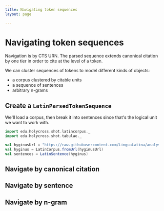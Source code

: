 ```yaml
---
title: Navigating token sequences
layout: page

---
```


# Navigating token sequences

Navigation is by CTS URN.  The parsed sequence extends canonical citation by one tier in order to cite at the level of a token.

We can cluster sequences of tokens to model different kinds of objects:

- a corpus clustered by citable units
- a sequence of sentences
- arbitrary n-grams



## Create a `LatinParsedTokenSequence`

We'll load a corpus, then break it into sentences since that's the logical unit we want to work with.

```scala mdoc:silent
import edu.holycross.shot.latincorpus._
import edu.holycross.shot.tabulae._

val hyginusUrl = "https://raw.githubusercontent.com/LinguaLatina/analysis/master/data/hyginus/hyginus-latc.cex"
val hyginus = LatinCorpus.fromUrl(hyginusUrl)
val sentences = LatinSentence(hyginus)
```


## Navigate by canonical citation

## Navigate by sentence

## Navigate by n-gram

